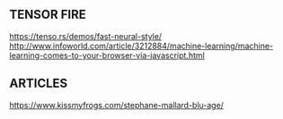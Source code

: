 

## TENSOR FIRE
https://tenso.rs/demos/fast-neural-style/
http://www.infoworld.com/article/3212884/machine-learning/machine-learning-comes-to-your-browser-via-javascript.html

## ARTICLES
https://www.kissmyfrogs.com/stephane-mallard-blu-age/
